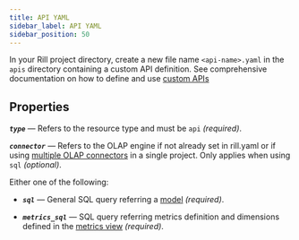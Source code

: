 ```yaml
---
title: API YAML
sidebar_label: API YAML
sidebar_position: 50
---
```


In your Rill project directory, create a new file name `<api-name>.yaml` in the `apis` directory containing a custom API definition.
See comprehensive documentation on how to define and use [custom APIs](/integrate/custom-apis/index.md)

## Properties

_**`type`**_ — Refers to the resource type and must be `api` _(required)_.

_**`connector`**_ — Refers to the OLAP engine if not already set in rill.yaml or if using [multiple OLAP connectors](../olap-engines/multiple-olap.md) in a single project. Only applies when using `sql` _(optional)_.

Either one of the following:

- _**`sql`**_ — General SQL query referring a [model](/build/models/models.md) _(required)_.

- _**`metrics_sql`**_ — SQL query referring metrics definition and dimensions defined in the [metrics view](/build/dashboards/dashboards.md) _(required)_.

